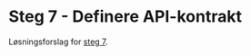 # Steg 7 - Definere API-kontrakt

Løsningsforslag for [steg 7](https://github.com/nrkno/dotnetskolen/tree/net6/main?tab=readme-ov-file#steg-7---definere-api-kontrakt).
